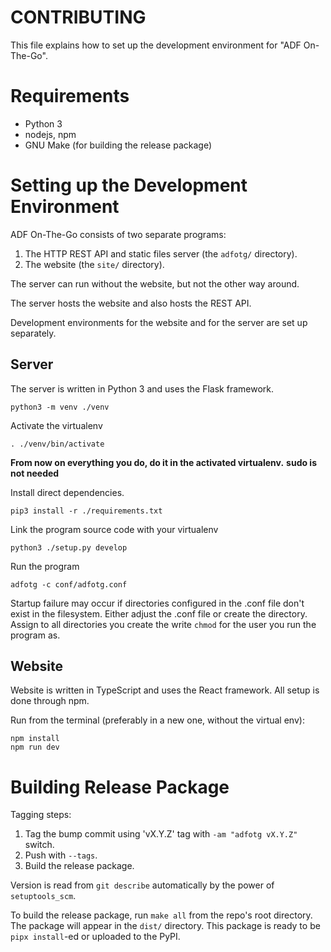 CONTRIBUTING
============

This file explains how to set up the development environment
for "ADF On-The-Go".


Requirements
============

* Python 3
* nodejs, npm
* GNU Make (for building the release package)


Setting up the Development Environment
======================================

ADF On-The-Go consists of two separate programs:

1. The HTTP REST API and static files server (the `adfotg/` directory).
2. The website (the `site/` directory).

The server can run without the website, but not the other way around.

The server hosts the website and also hosts the REST API.

Development environments for the website and for the server
are set up separately.


Server
------

The server is written in Python 3 and uses the Flask framework.

```
python3 -m venv ./venv
```


Activate the virtualenv

```
. ./venv/bin/activate
```


**From now on everything you do, do it in the activated virtualenv.**
**sudo is not needed**


Install direct dependencies.

```
pip3 install -r ./requirements.txt
```


Link the program source code with your virtualenv

```
python3 ./setup.py develop
```

Run the program

```
adfotg -c conf/adfotg.conf
```

Startup failure may occur if directories configured in the .conf file
don't exist in the filesystem. Either adjust the .conf file or create
the directory. Assign to all directories you create the write `chmod`
for the user you run the program as.


Website
-------

Website is written in TypeScript and uses the React framework. All
setup is done through npm.

Run from the terminal (preferably in a new one, without the virtual env):

```
npm install
npm run dev
```


Building Release Package
========================

Tagging steps:

1. Tag the bump commit using 'vX.Y.Z' tag with `-am "adfotg vX.Y.Z"` switch.
2. Push with `--tags`.
3. Build the release package.

Version is read from `git describe` automatically by the power
of `setuptools_scm`.

To build the release package, run `make all` from the repo's root
directory. The package will appear in the `dist/` directory. This
package is ready to be `pipx install`-ed or uploaded to the PyPI.
